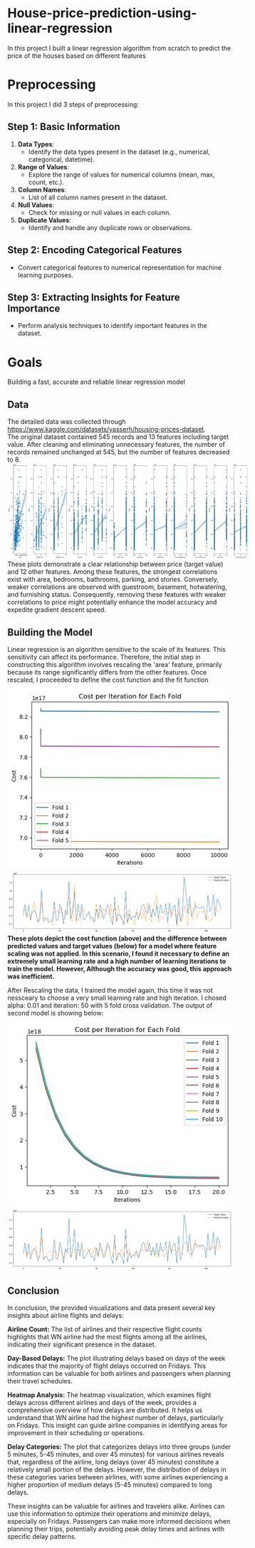 # House-price-prediction-using-linear-regression
In this project I built a linear regression algorithm from scratch to predict the price of the houses based on different features

# Preprocessing
In this project I did 3 steps of preprocessing:
## Step 1: Basic Information
1. **Data Types**:
   - Identify the data types present in the dataset (e.g., numerical, categorical, datetime).
2. **Range of Values**:
   - Explore the range of values for numerical columns (mean, max, count, etc.).
3. **Column Names**:
   - List of all column names present in the dataset.
4. **Null Values**:
   - Check for missing or null values in each column.
5. **Duplicate Values**:
   - Identify and handle any duplicate rows or observations.

## Step 2: Encoding Categorical Features
- Convert categorical features to numerical representation for machine learning purposes.

## Step 3: Extracting Insights for Feature Importance
- Perform analysis techniques to identify important features in the dataset.


# Goals
Building a fast, accurate and reliable linear regression model 

## Data
The detailed data was collected through https://www.kaggle.com/datasets/yasserh/housing-prices-dataset.
<br> The original dataset contained 545 records and 13 features including target value. After cleaning and eliminating unnecessary features, the number of records remained unchanged at 545, but the number of features decreased to 8.
<img src="./Assets/relation.png" style="max-width: 540px"/>
These plots demonstrate a clear relationship between price (target value) and 12 other features. Among these features, the strongest correlations exist with area, bedrooms, bathrooms, parking, and stories. Conversely, weaker correlations are observed with guestroom, basement, hotwatering, and furnishing status. Consequently, removing these features with weaker correlations to price might potentially enhance the model accuracy and expedite gradient descent speed.

## Building the Model
Linear regression is an algorithm sensitive to the scale of its features. This sensitivity can affect its performance. Therefore, the initial step in constructing this algorithm involves rescaling the 'area' feature, primarily because its range significantly differs from the other features. Once rescaled, I proceeded to define the cost function and the fit function

  <img src="./Assets/cost_no rescale.png"  />
 
  <img src="./Assets/predict no rescale.png" /> 
<b>These plots depict the cost function (above) and the difference between predicted values and target values (below) for a model where feature scaling was not applied. In this scenario, I found it necessary to define an extremely small learning rate and a high number of learning iterations to train the model. However, Although the accuracy was good, this approach was inefficient.</b>

After Rescaling the data, I trained the model again, this time it was not nessceary to choose a very small learning rate and high iteration. I chosed alpha: 0.01 and iteration: 50 with 5 fold cross validation. The output of second model is showing below:

  <img src="./Assets/cost_iterations = 20alpha0.01,fold10.png"  />
 
  <img src="./Assets/predict_iterations = 20 alpha0.01,fold10.png" /> 

## Conclusion
In conclusion, the provided visualizations and data present several key insights about airline flights and delays:

**Airline Count:** The list of airlines and their respective flight counts highlights that WN airline had the most flights among all the airlines, indicating their significant presence in the dataset.

**Day-Based Delays:** The plot illustrating delays based on days of the week indicates that the majority of flight delays occurred on Fridays. This information can be valuable for both airlines and passengers when planning their travel schedules.

**Heatmap Analysis:** The heatmap visualization, which examines flight delays across different airlines and days of the week, provides a comprehensive overview of how delays are distributed. It helps us understand that WN airline had the highest number of delays, particularly on Fridays. This insight can guide airline companies in identifying areas for improvement in their scheduling or operations.

**Delay Categories:** The plot that categorizes delays into three groups (under 5 minutes, 5-45 minutes, and over 45 minutes) for various airlines reveals that, regardless of the airline, long delays (over 45 minutes) constitute a relatively small portion of the delays. However, the distribution of delays in these categories varies between airlines, with some airlines experiencing a higher proportion of medium delays (5-45 minutes) compared to long delays.

These insights can be valuable for airlines and travelers alike. Airlines can use this information to optimize their operations and minimize delays, especially on Fridays. Passengers can make more informed decisions when planning their trips, potentially avoiding peak delay times and airlines with specific delay patterns.

